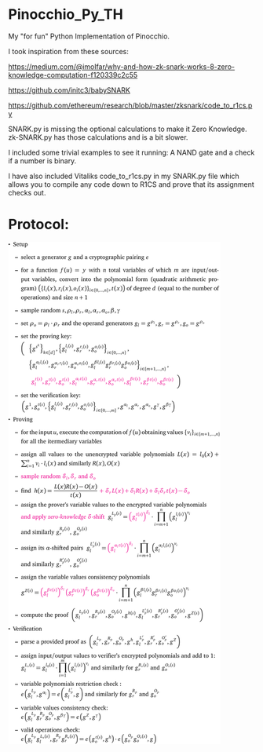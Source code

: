 # Pinocchio_Py_TH
My "for fun" Python Implementation of Pinocchio.

I took inspiration from these sources:

https://medium.com/@imolfar/why-and-how-zk-snark-works-8-zero-knowledge-computation-f120339c2c55

https://github.com/initc3/babySNARK

https://github.com/ethereum/research/blob/master/zksnark/code_to_r1cs.py

SNARK.py is missing the optional calculations to make it Zero Knowledge. zk-SNARK.py has those calculations and is a bit slower.

I included some trivial examples to see it running: A NAND gate and a check if a number is binary.

I have also included Vitaliks code_to_r1cs.py in my SNARK.py file which allows
you to compile any code down to R1CS and prove that its assignment checks out.

# Protocol:

![Image description](https://github.com/ETHorHIL/Pinocchio_Py_TH/blob/master/Proctocol_SNARK.png)
